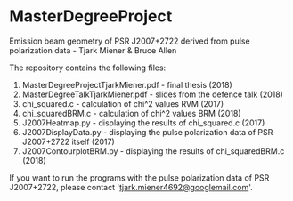 # MasterDegreeProject

Emission beam geometry of PSR J2007+2722 derived from pulse polarization data - Tjark Miener & Bruce Allen

The repository contains the following files:
1) MasterDegreeProjectTjarkMiener.pdf - final thesis (2018)
2) MasterDegreeTalkTjarkMiener.pdf - slides from the defence talk (2018)
3) chi_squared.c - calculation of chi^2 values RVM (2017)
4) chi_squaredBRM.c - calculation of chi^2 values BRM (2018)
5) J2007Heatmap.py - displaying the results of chi_squared.c (2017)
6) J2007DisplayData.py - displaying the pulse polarization data of  PSR J2007+2722 itself (2017)
7) J2007ContourplotBRM.py - displaying the results of chi_squaredBRM.c (2018)

If you want to run the programs with the pulse polarization data of  PSR J2007+2722, please contact 'tjark.miener4692@googlemail.com'.
